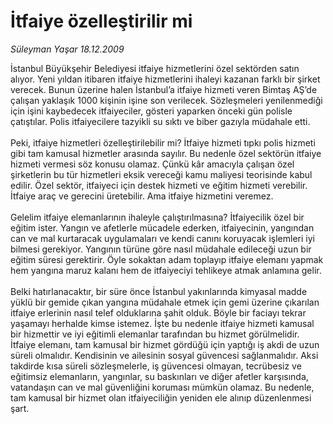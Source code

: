 # İtfaiye özelleştirilir mi

*Süleyman Yaşar 18.12.2009*

<div class="taraf_structure_2col_1zq">
<div class="margen_n">



 <p>İstanbul Büyükşehir Belediyesi itfaiye hizmetlerini özel sektörden satın alıyor. Yeni yıldan itibaren itfaiye hizmetlerini ihaleyi kazanan farklı bir şirket verecek. Bunun üzerine halen İstanbul’a itfaiye hizmeti veren Bimtaş AŞ’de çalışan yaklaşık 1000 kişinin işine son verilecek. Sözleşmeleri yenilenmediği için işini kaybedecek itfaiyeciler, gösteri yaparken önceki gün polisle çatıştılar. Polis itfaiyecilere tazyikli su sıktı ve biber gazıyla müdahale etti. <br/><br/>Peki, itfaiye hizmetleri özelleştirilebilir mi? İtfaiye hizmeti tıpkı polis hizmeti gibi tam kamusal hizmetler arasında sayılır. Bu nedenle özel sektörün itfaiye hizmeti vermesi söz konusu olamaz. Çünkü kâr amacıyla çalışan özel şirketlerin bu tür hizmetleri eksik vereceği kamu maliyesi teorisinde kabul edilir. Özel sektör, itfaiyeci için destek hizmeti ve eğitim hizmeti verebilir. İtfaiye araç ve gerecini üretebilir. Ama itfaiye hizmetini veremez. <br/><br/>Gelelim itfaiye elemanlarının ihaleyle çalıştırılmasına? İtfaiyecilik özel bir eğitim ister. Yangın ve afetlerle mücadele ederken, itfaiyecinin, yangından can ve mal kurtaracak uygulamaları ve kendi canını koruyacak işlemleri iyi bilmesi gerekiyor. Yangının türüne göre nasıl müdahale edileceği uzun bir eğitim süresi gerektirir. Öyle sokaktan adam toplayıp itfaiye elemanı yapmak hem yangına maruz kalanı hem de itfaiyeciyi tehlikeye atmak anlamına gelir. <br/><br/>Belki hatırlanacaktır, bir süre önce İstanbul yakınlarında kimyasal madde yüklü bir gemide çıkan yangına müdahale etmek için gemi üzerine çıkarılan itfaiye erlerinin nasıl telef olduklarına şahit olduk. Böyle bir faciayı tekrar yaşamayı herhalde kimse istemez. İşte bu nedenle itfaiye hizmeti kamusal bir hizmettir ve iyi eğitimli elemanlar tarafından bu hizmet görülmelidir. İtfaiye elemanı, tam kamusal bir hizmet gördüğü için yaptığı iş akdi de uzun süreli olmalıdır. Kendisinin ve ailesinin sosyal güvencesi sağlanmalıdır. Aksi takdirde kısa süreli sözleşmelerle, iş güvencesi olmayan, tecrübesiz ve eğitimsiz elemanların, yangınlar, su baskınları ve diğer afetler karşısında, vatandaşın can ve mal güvenliğini koruması mümkün olamaz. Bu nedenle, tam kamusal bir hizmet olan itfaiyeciliğin yeniden ele alınıp düzenlenmesi şart.</p>
<br/>
<br/>
<br/>



<br/>


<div id="taraf_not">
</div>

</div>


</div>
